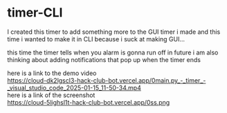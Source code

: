 # timer-CLI

I created this timer to add something more to the GUI timer i made and this time i wanted to make it in CLI because i suck at making GUI...

this time the timer tells when you alarm is gonna run off
in future i am also thinking about adding notifications that pop up when the timer ends

here is a link to the demo video  
https://cloud-dk2lgscl3-hack-club-bot.vercel.app/0main.py_-_timer_-_visual_studio_code_2025-01-15_11-50-34.mp4  
here is a link of the screenshot  
https://cloud-5lighsl1t-hack-club-bot.vercel.app/0ss.png  
